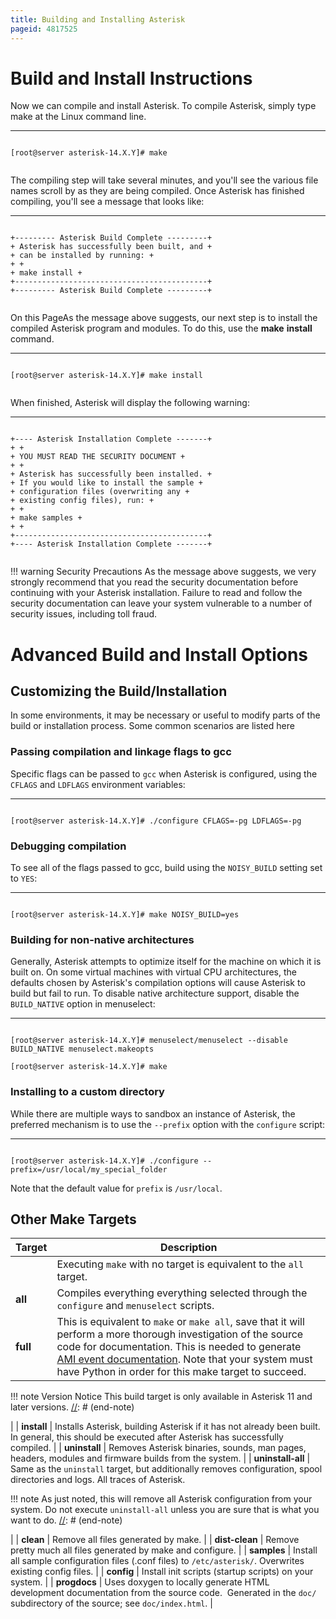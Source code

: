 ```yaml
---
title: Building and Installing Asterisk
pageid: 4817525
---
```


Build and Install Instructions
==============================

Now we can compile and install Asterisk. To compile Asterisk, simply type make at the Linux command line.




---

  
  


```

[root@server asterisk-14.X.Y]# make


```


The compiling step will take several minutes, and you'll see the various file names scroll by as they are being compiled. Once Asterisk has finished compiling, you'll see a message that looks like:




---

  
  


```

+--------- Asterisk Build Complete ---------+
+ Asterisk has successfully been built, and +
+ can be installed by running: +
+ +
+ make install +
+-------------------------------------------+
+--------- Asterisk Build Complete ---------+


```


On this PageAs the message above suggests, our next step is to install the compiled Asterisk program and modules. To do this, use the **make** **install** command.




---

  
  


```

[root@server asterisk-14.X.Y]# make install


```


When finished, Asterisk will display the following warning:




---

  
  


```

+---- Asterisk Installation Complete -------+
+ +
+ YOU MUST READ THE SECURITY DOCUMENT +
+ +
+ Asterisk has successfully been installed. +
+ If you would like to install the sample +
+ configuration files (overwriting any +
+ existing config files), run: +
+ +
+ make samples +
+ +
+-------------------------------------------+
+---- Asterisk Installation Complete -------+


```




!!! warning Security Precautions
    As the message above suggests, we very strongly recommend that you read the security documentation before continuing with your Asterisk installation. Failure to read and follow the security documentation can leave your system vulnerable to a number of security issues, including toll fraud.

      
[//]: # (end-warning)



Advanced Build and Install Options
==================================

Customizing the Build/Installation
----------------------------------

In some environments, it may be necessary or useful to modify parts of the build or installation process. Some common scenarios are listed here

### Passing compilation and linkage flags to gcc

Specific flags can be passed to `gcc` when Asterisk is configured, using the `CFLAGS` and `LDFLAGS` environment variables:




---

  
  


```

[root@server asterisk-14.X.Y]# ./configure CFLAGS=-pg LDFLAGS=-pg

```


### Debugging compilation

To see all of the flags passed to gcc, build using the `NOISY_BUILD` setting set to `YES`:




---

  
  


```

[root@server asterisk-14.X.Y]# make NOISY_BUILD=yes

```


### Building for non-native architectures

Generally, Asterisk attempts to optimize itself for the machine on which it is built on. On some virtual machines with virtual CPU architectures, the defaults chosen by Asterisk's compilation options will cause Asterisk to build but fail to run. To disable native architecture support, disable the `BUILD_NATIVE` option in menuselect:




---

  
  


```

[root@server asterisk-14.X.Y]# menuselect/menuselect --disable BUILD_NATIVE menuselect.makeopts

[root@server asterisk-14.X.Y]# make

```


### Installing to a custom directory

While there are multiple ways to sandbox an instance of Asterisk, the preferred mechanism is to use the `--prefix` option with the `configure` script:




---

  
  


```

[root@server asterisk-14.X.Y]# ./configure --prefix=/usr/local/my_special_folder

```


Note that the default value for `prefix` is `/usr/local`.

Other Make Targets
------------------



| Target | Description |
| --- | --- |
|  | Executing `make` with no target is equivalent to the `all` target. |
| **all** | Compiles everything everything selected through the `configure` and `menuselect` scripts. |
| **full** | This is equivalent to `make` or `make all`, save that it will perform a more thorough investigation of the source code for documentation. This is needed to generate [AMI event documentation](/Development/Roadmap/Asterisk-11-Projects/AMI-Event-Documentation). Note that your system must have Python in order for this make target to succeed.


!!! note Version Notice
    This build target is only available in Asterisk 11 and later versions.
[//]: # (end-note)


 |
| **install** | Installs Asterisk, building Asterisk if it has not already been built. In general, this should be executed after Asterisk has successfully compiled. |
| **uninstall** | Removes Asterisk binaries, sounds, man pages, headers, modules and firmware builds from the system. |
| **uninstall-all** | Same as the `uninstall` target, but additionally removes configuration, spool directories and logs. All traces of Asterisk.


!!! note 
    As just noted, this will remove all Asterisk configuration from your system. Do not execute `uninstall-all` unless you are sure that is what you want to do.
[//]: # (end-note)


 |
| **clean** | Remove all files generated by make. |
| **dist-clean** | Remove pretty much all files generated by make and configure. |
| **samples** | Install all sample configuration files (.conf files) to `/etc/asterisk/`. Overwrites existing config files. |
| **config** | Install init scripts (startup scripts) on your system. |
| **progdocs** | Uses doxygen to locally generate HTML development documentation from the source code.  Generated in the `doc/` subdirectory of the source; see `doc/index.html`. |

 

 

 

